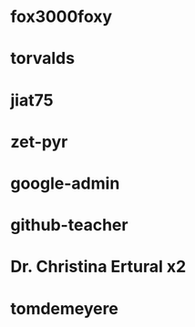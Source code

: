# fox3000foxy
# torvalds
# jiat75
# zet-pyr
# google-admin
# github-teacher
# Dr. Christina Ertural x2
# tomdemeyere

